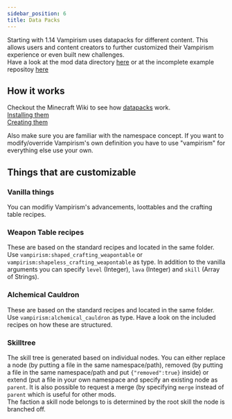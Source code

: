 ```yaml
---
sidebar_position: 6
title: Data Packs
---
```


Starting with 1.14 Vampirism uses datapacks for different content. This allows users and content creators to further customized their Vampirism experience or even built new challenges.  
Have a look at the mod data directory [here](https://github.com/TeamLapen/Vampirism/tree/1.14/src/main/resources/data) or at the incomplete example repositoy [here](https://github.com/TeamLapen/VampirismDatapackExamples)

## How it works
Checkout the Minecraft Wiki to see how [datapacks](https://minecraft.gamepedia.com/Data_pack) work.  
[Installing them](https://minecraft.gamepedia.com/Tutorials/Installing_a_data_pack)  
[Creating them](https://minecraft.gamepedia.com/Tutorials/Creating_a_data_pack)  

Also make sure you are familiar with the namespace concept. If you want to modify/override Vampirism's own definition you have to use "vampirism" for everything else use your own.

## Things that are customizable
### Vanilla things
You can modifiy Vampirism's advancements, loottables and the crafting table recipes.

### Weapon Table recipes
These are based on the standard recipes and located in the same folder. Use `vampirism:shaped_crafting_weapontable` or `vampirism:shapeless_crafting_weapontable` as type.
In addition to the vanilla arguments you can specify `level` (Integer), `lava` (Integer) and `skill` (Array of Strings).

### Alchemical Cauldron
These are based on the standard recipes and located in the same folder. Use `vampirism:alchemical_cauldron` as type.
Have a look on the included recipes on how these are structured.

### Skilltree
The skill tree is generated based on individual nodes. You can either replace a node (by putting a file in the same namespace/path), removed (by putting a file in the same namespace/path and put `{"removed":true}` inside) or extend (put a file in your own namespace and specify an existing node as `parent`. It is also possible to request a merge (by specifying `merge` instead of `parent` which is useful for other mods.  
The faction a skill node belongs to is determined by the root skill the node is branched off.

